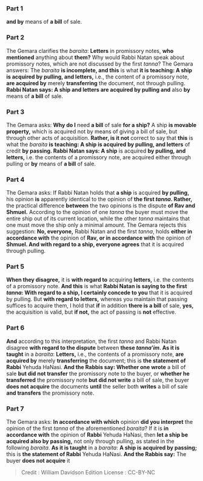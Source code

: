 
### Part 1
<b>and by</b> means of <b>a bill</b> of sale.

### Part 2
The Gemara clarifies the <i>baraita</i>: <b>Letters</b> in promissory notes, <b>who mentioned</b> anything about <b>them?</b> Why would Rabbi Natan speak about promissory notes, which are not discussed by the first <i>tanna</i>? The Gemara answers: The <i>baraita</i> <b>is incomplete, and this</b> is what <b>it is teaching: A ship is acquired by pulling, and letters,</b> i.e., the content of a promissory note, <b>are acquired by</b> merely <b>transferring</b> the document, not through pulling. <b>Rabbi Natan says: A ship and letters are acquired by pulling and</b> also <b>by</b> means of <b>a bill</b> of sale.

### Part 3
The Gemara asks: <b>Why do I</b> need <b>a bill</b> of sale <b>for a ship?</b> A ship <b>is movable property,</b> which is acquired not by means of giving a bill of sale, but through other acts of acquisition. <b>Rather, is it not</b> correct to say that <b>this</b> is what the <i>baraita</i> <b>is teaching: A ship is acquired by pulling, and letters</b> of credit <b>by passing. Rabbi Natan says: A ship</b> is acquired <b>by pulling, and letters,</b> i.e. the contents of a promissory note, are acquired either through pulling or <b>by</b> means of <b>a bill</b> of sale.

### Part 4
The Gemara asks: If Rabbi Natan holds that <b>a ship</b> is acquired <b>by pulling,</b> his opinion <b>is</b> apparently identical to the opinion of <b>the first <i>tanna</i>. Rather,</b> the practical difference <b>between</b> the two opinions is the dispute <b>of Rav and Shmuel.</b> According to the opinion of one <i>tanna</i> the buyer must move the entire ship out of its current location, while the other <i>tanna</i> maintains that one must move the ship only a minimal amount. The Gemara rejects this suggestion: <b>No, everyone,</b> Rabbi Natan and the first <i>tanna</i>, holds <b>either in accordance with</b> the opinion of <b>Rav, or in accordance with</b> the opinion of <b>Shmuel. And with regard to a ship, everyone agrees</b> that it is acquired through pulling.

### Part 5
<b>When they disagree,</b> it is <b>with regard to</b> acquiring <b>letters,</b> i.e. the contents of a promissory note. <b>And this</b> is what <b>Rabbi Natan is saying to the first <i>tanna</i>: With regard to a ship, I certainly concede to you</b> that it is acquired by pulling. But <b>with regard to letters,</b> whereas you maintain that passing suffices to acquire them, I hold that <b>if</b> in addition <b>there is a bill</b> of sale, <b>yes,</b> the acquisition is valid, but <b>if not,</b> the act of passing is <b>not</b> effective.

### Part 6
<b>And</b> according to this interpretation, the first <i>tanna</i> and Rabbi Natan disagree <b>with regard to the dispute</b> between <b>these <i>tanna’im</i>. As it is taught</b> in a <i>baraita</i>: <b>Letters,</b> i.e., the contents of a promissory note, <b>are acquired by</b> merely <b>transferring</b> the document; this is <b>the statement of Rabbi</b> Yehuda HaNasi. <b>And the Rabbis say: Whether one wrote</b> a bill of sale <b>but did not transfer</b> the promissory note to the buyer, or <b>whether he transferred</b> the promissory note <b>but did not write</b> a bill of sale, the buyer <b>does not acquire</b> the documents <b>until</b> the seller both <b>writes</b> a bill of sale <b>and transfers</b> the promissory note.

### Part 7
The Gemara asks: <b>In accordance with which</b> opinion <b>did you interpret</b> the opinion of the first <i>tanna</i> of the aforementioned <i>baraita</i>? If it is <b>in accordance with</b> the opinion of <b>Rabbi</b> Yehuda HaNasi, then <b>let a ship be acquired also by passing,</b> not only through pulling, as stated in the following <i>baraita</i>. <b>As it is taught</b> in a <i>baraita</i>: <b>A ship is acquired by passing;</b> this is <b>the statement of Rabbi</b> Yehuda HaNasi. <b>And the Rabbis say:</b> The buyer <b>does not acquire</b> it

>Credit : William Davidson Edition
>License : CC-BY-NC